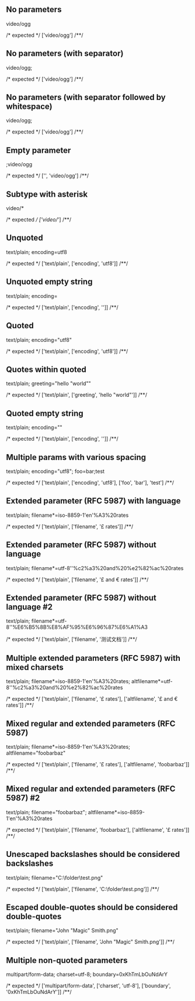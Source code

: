 ## No parameters
video/ogg

/* expected */
['video/ogg']
/**/

## No parameters (with separator)
video/ogg;

/* expected */
['video/ogg']
/**/

## No parameters (with separator followed by whitespace)
video/ogg;

/* expected */
['video/ogg']
/**/

## Empty parameter
;video/ogg

/* expected */
['', 'video/ogg']
/**/

## Subtype with asterisk
video/*

/* expected */
['video/*']
/**/

## Unquoted
text/plain; encoding=utf8

/* expected */
['text/plain', ['encoding', 'utf8']]
/**/

## Unquoted empty string
text/plain; encoding=

/* expected */
['text/plain', ['encoding', '']]
/**/

## Quoted
text/plain; encoding="utf8"

/* expected */
['text/plain', ['encoding', 'utf8']]
/**/

## Quotes within quoted
text/plain; greeting="hello \"world\""

/* expected */
['text/plain', ['greeting', 'hello "world"']]
/**/

## Quoted empty string
text/plain; encoding=""

/* expected */
['text/plain', ['encoding', '']]
/**/

## Multiple params with various spacing
text/plain; encoding="utf8";	   foo=bar;test

/* expected */
['text/plain', ['encoding', 'utf8'], ['foo', 'bar'], 'test']
/**/

## Extended parameter (RFC 5987) with language
text/plain; filename*=iso-8859-1'en'%A3%20rates

/* expected */
['text/plain', ['filename', '£ rates']]
/**/

## Extended parameter (RFC 5987) without language
text/plain; filename*=utf-8''%c2%a3%20and%20%e2%82%ac%20rates

/* expected */
['text/plain', ['filename', '£ and € rates']]
/**/

## Extended parameter (RFC 5987) without language #2
text/plain; filename*=utf-8''%E6%B5%8B%E8%AF%95%E6%96%87%E6%A1%A3

/* expected */
['text/plain', ['filename', '测试文档']]
/**/

## Multiple extended parameters (RFC 5987) with mixed charsets
text/plain; filename*=iso-8859-1'en'%A3%20rates; altfilename*=utf-8''%c2%a3%20and%20%e2%82%ac%20rates

/* expected */
['text/plain', ['filename', '£ rates'], ['altfilename', '£ and € rates']]
/**/

## Mixed regular and extended parameters (RFC 5987)
text/plain; filename*=iso-8859-1'en'%A3%20rates; altfilename="foobarbaz"

/* expected */
['text/plain', ['filename', '£ rates'], ['altfilename', 'foobarbaz']]
/**/

## Mixed regular and extended parameters (RFC 5987) #2
text/plain; filename="foobarbaz"; altfilename*=iso-8859-1'en'%A3%20rates

/* expected */
['text/plain', ['filename', 'foobarbaz'], ['altfilename', '£ rates']]
/**/

## Unescaped backslashes should be considered backslashes
text/plain; filename="C:\\folder\\test.png"

/* expected */
['text/plain', ['filename', 'C:\\folder\\test.png']]
/**/

## Escaped double-quotes should be considered double-quotes
text/plain; filename="John \"Magic\" Smith.png"

/* expected */
['text/plain', ['filename', 'John "Magic" Smith.png']]
/**/

## Multiple non-quoted parameters
multipart/form-data; charset=utf-8; boundary=0xKhTmLbOuNdArY

/* expected */
['multipart/form-data', ['charset', 'utf-8'], ['boundary', '0xKhTmLbOuNdArY']]
/**/